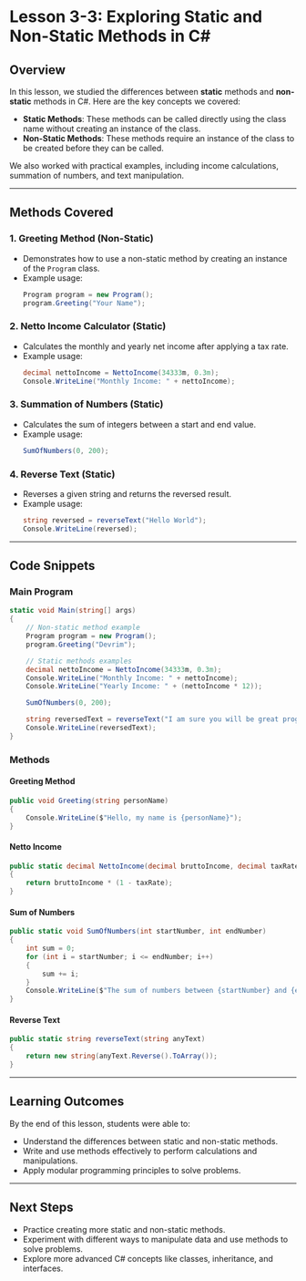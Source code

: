 
# Lesson 3-3: Exploring Static and Non-Static Methods in C#

## Overview
In this lesson, we studied the differences between **static** methods and **non-static** methods in C#. Here are the key concepts we covered:

- **Static Methods**: These methods can be called directly using the class name without creating an instance of the class.
- **Non-Static Methods**: These methods require an instance of the class to be created before they can be called.

We also worked with practical examples, including income calculations, summation of numbers, and text manipulation.

---

## Methods Covered

### 1. Greeting Method (Non-Static)
- Demonstrates how to use a non-static method by creating an instance of the `Program` class.
- Example usage:
    ```csharp
    Program program = new Program();
    program.Greeting("Your Name");
    ```

### 2. Netto Income Calculator (Static)
- Calculates the monthly and yearly net income after applying a tax rate.
- Example usage:
    ```csharp
    decimal nettoIncome = NettoIncome(34333m, 0.3m);
    Console.WriteLine("Monthly Income: " + nettoIncome);
    ```

### 3. Summation of Numbers (Static)
- Calculates the sum of integers between a start and end value.
- Example usage:
    ```csharp
    SumOfNumbers(0, 200);
    ```

### 4. Reverse Text (Static)
- Reverses a given string and returns the reversed result.
- Example usage:
    ```csharp
    string reversed = reverseText("Hello World");
    Console.WriteLine(reversed);
    ```

---

## Code Snippets

### Main Program
```csharp
static void Main(string[] args)
{
    // Non-static method example
    Program program = new Program();
    program.Greeting("Devrim");

    // Static methods examples
    decimal nettoIncome = NettoIncome(34333m, 0.3m);
    Console.WriteLine("Monthly Income: " + nettoIncome);
    Console.WriteLine("Yearly Income: " + (nettoIncome * 12));

    SumOfNumbers(0, 200);

    string reversedText = reverseText("I am sure you will be great programmers");
    Console.WriteLine(reversedText);
}
```

### Methods
#### Greeting Method
```csharp
public void Greeting(string personName)
{
    Console.WriteLine($"Hello, my name is {personName}");
}
```

#### Netto Income
```csharp
public static decimal NettoIncome(decimal bruttoIncome, decimal taxRate)
{
    return bruttoIncome * (1 - taxRate);
}
```

#### Sum of Numbers
```csharp
public static void SumOfNumbers(int startNumber, int endNumber)
{
    int sum = 0;
    for (int i = startNumber; i <= endNumber; i++)
    {
        sum += i;
    }
    Console.WriteLine($"The sum of numbers between {startNumber} and {endNumber} is {sum}");
}
```

#### Reverse Text
```csharp
public static string reverseText(string anyText)
{
    return new string(anyText.Reverse().ToArray());
}
```

---

## Learning Outcomes
By the end of this lesson, students were able to:
- Understand the differences between static and non-static methods.
- Write and use methods effectively to perform calculations and manipulations.
- Apply modular programming principles to solve problems.

---

## Next Steps
- Practice creating more static and non-static methods.
- Experiment with different ways to manipulate data and use methods to solve problems.
- Explore more advanced C# concepts like classes, inheritance, and interfaces.
